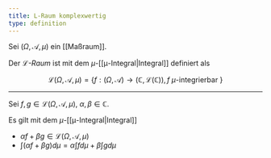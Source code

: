 ```yaml
---
title: L-Raum komplexwertig
type: definition
---
```


Sei  $(\Omega, \mathcal{A}, \mu)$ ein [[Maßraum]].

Der *$\mathcal{L}$-Raum* ist mit dem $\mu$-[[μ-Integral|Integral]] definiert als

$$
	\mathcal{L}(\Omega, \mathcal{A}, \mu) = \left\{ f : (\Omega, \mathcal{A}) \to (\mathbb{C}, \mathcal{L}(\mathbb{C})), f \ \mu\text{-integrierbar } \right\}
$$

---

Sei $f, g \in \mathcal{L}(\Omega, \mathcal{A}, \mu)$, $\alpha, \beta \in \mathbb{C}$.

Es gilt mit dem $\mu$-[[μ-Integral|Integral]]
- $\alpha f + \beta g \in \mathcal{L}(\Omega, \mathcal{A}, \mu)$
- $\int (\alpha f + \beta g) d\mu = \alpha \int f d\mu + \beta \int g d\mu$